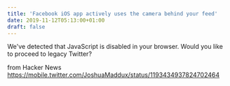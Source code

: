 ```yaml
---
title: 'Facebook iOS app actively uses the camera behind your feed'
date: 2019-11-12T05:13:00+01:00
draft: false
---
```


We've detected that JavaScript is disabled in your browser. Would you like to proceed to legacy Twitter?

  
  
from Hacker News https://mobile.twitter.com/JoshuaMaddux/status/1193434937824702464